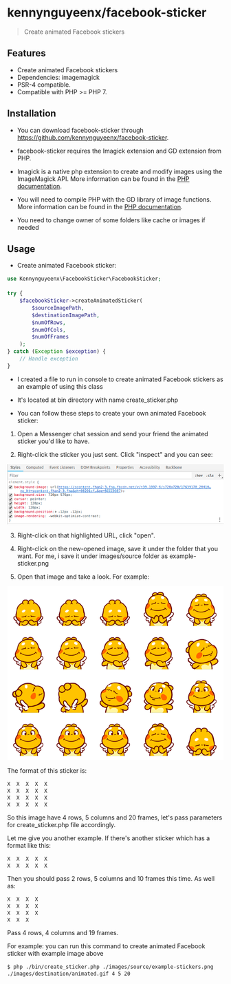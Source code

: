 kennynguyeenx/facebook-sticker
=============

> Create animated Facebook stickers

Features
--------

- Create animated Facebook stickers
- Dependencies: imagemagick
- PSR-4 compatible.
- Compatible with PHP >= PHP 7.

Installation
------------

- You can download facebook-sticker through https://github.com/kennynguyeenx/facebook-sticker.

- facebook-sticker requires the Imagick extension and GD extension from PHP.
 
- Imagick is a native php extension to create and modify images using the ImageMagick API.
More information can be found in the [PHP documentation](http://php.net/manual/en/intro.imagick.php).

- You will need to compile PHP with the GD library of image functions.
More information can be found in the [PHP documentation](http://php.net/manual/en/intro.imagick.php).

- You need to change owner of some folders like cache or images if needed 

Usage
-----

- Create animated Facebook sticker:

```php
use Kennynguyeenx\FacebookSticker\FacebookSticker;

try {
    $facebookSticker->createAnimatedSticker(
        $sourceImagePath,
        $destinationImagePath,
        $numOfRows,
        $numOfCols,
        $numOfFrames
    );
} catch (Exception $exception) {
    // Handle exception
}
```
- I created a file to run in console to create animated Facebook stickers as an example of using this class

- It's located at bin directory with name create_sticker.php

- You can follow these steps to create your own animated Facebook sticker:

1. Open a Messenger chat session and send your friend the animated sticker you'd like to have.

2. Right-click the sticker you just sent. Click "inspect" and you can see:

![Background Image URL](README-assets/background_image_url.png)

3. Right-click on that highlighted URL, click "open".

4. Right-click on the new-opened image, save it under the folder that you want. For me, i save it under images/source folder as example-sticker.png

5. Open that image and take a look. For example:

![An example stickerset](README-assets/example-sticker.png)

The format of this sticker is:

```
X  X  X  X  X
X  X  X  X  X
X  X  X  X  X
X  X  X  X  X
```

So this image have 4 rows, 5 columns and 20 frames, let's pass parameters for create_sticker.php file accordingly. 

Let me give you another example. If there's another sticker which has a format like this:

```
X  X  X  X  X
X  X  X  X  X
```

Then you should pass 2 rows, 5 columns and 10 frames this time. As well as:

```
X  X  X  X
X  X  X  X
X  X  X  X
X  X  X
```
 
Pass 4 rows, 4 columns and 19 frames.

For example: you can run this command to create animated Facebook sticker with example image above

```
$ php ./bin/create_sticker.php ./images/source/example-stickers.png ./images/destination/animated.gif 4 5 20
```

